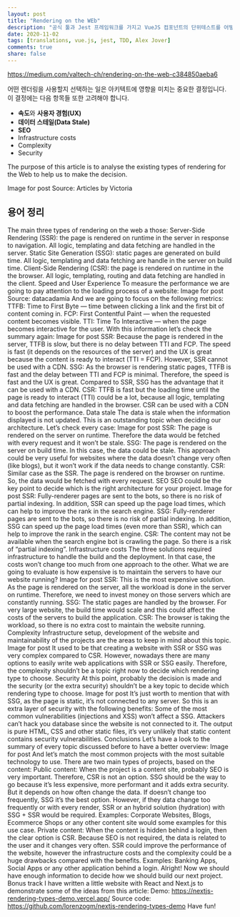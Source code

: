 ```yaml
---
layout: post
title: "Rendering on the WEb"
description: "공식 툴과 Jest 프레임워크를 가지고 VueJS 컴포넌트의 단위테스트를 어떻게 작성하는지 배웁니다."
date: 2020-11-02
tags: [translations, vue.js, jest, TDD, Alex Jover]
comments: true
share: false
---
```


https://medium.com/valtech-ch/rendering-on-the-web-c384850aeba6

어떤 렌더링을 사용할지 선택하는 일은 아키텍트에 영향을 미치는 중요한 결정입니다. 이 결정에는 다음 항목들 또한 고려해야 합니다.

- **속도**와 **사용자 경험(UX)**
- **데이터 스테일(Data Stale)**
- **SEO**
- Infrastructure costs
- Complexity
- Security

The purpose of this article is to analyse the existing types of rendering for the Web to help us to make the decision.

Image for post
Source: Articles by Victoria

## 용어 정리

The main three types of rendering on the web a those:
Server-Side Rendering (SSR): the page is rendered on runtime in the server in response to navigation. All logic, templating and data fetching are handled in the server.
Static Site Generation (SSG): static pages are generated on build time. All logic, templating and data fetching are handle in the server on build time.
Client-Side Rendering (CSR): the page is rendered on runtime in the the browser. All logic, templating, routing and data fetching are handled in the client.
Speed and User Experience
To measure the performance we are going to pay attention to the loading process of a website:
Image for post
Source: datacadamia
And we are going to focus on the following metrics:
TTFB: Time to First Byte — time between clicking a link and the first bit of content coming in.
FCP: First Contentful Paint — when the requested content becomes visible.
TTI: Time To Interactive — when the page becomes interactive for the user.
With this information let’s check the summary again:
Image for post
SSR: Because the page is rendered in the server, TTFB is slow, but there is no delay between TTI and FCP. The speed is fast (it depends on the resources of the server) and the UX is great because the content is ready to interact (TTI = FCP). However, SSR cannot be used with a CDN.
SSG: As the browser is rendering static pages, TTFB is fast and the delay between TTI and FCP is minimal. Therefore, the speed is fast and the UX is great. Compared to SSR, SSG has the advantage that it can be used with a CDN.
CSR: TTFB is fast but the loading time until the page is ready to interact (TTI) could be a lot, because all logic, templating and data fetching are handled in the browser. CSR can be used with a CDN to boost the performance.
Data stale
The data is stale when the information displayed is not updated. This is an outstanding topic when deciding our architecture. Let’s check every case:
Image for post
SSR: The page is rendered on the server on runtime. Therefore the data would be fetched with every request and it won’t be stale.
SSG: The page is rendered on the server on build time. In this case, the data could be stale. This approach could be very useful for websites where the data doesn’t change very often (like blogs), but it won’t work if the data needs to change constantly.
CSR: Similar case as the SSR. The page is rendered on the browser on runtime. So, the data would be fetched with every request.
SEO
SEO could be the key point to decide which is the right architecture for your project.
Image for post
SSR: Fully-renderer pages are sent to the bots, so there is no risk of partial indexing. In addition, SSR can speed up the page load times, which can help to improve the rank in the search engine.
SSG: Fully-renderer pages are sent to the bots, so there is no risk of partial indexing. In addition, SSG can speed up the page load times (even more than SSR), which can help to improve the rank in the search engine.
CSR: The content may not be available when the search engine bot is crawling the page. So there is a risk of “partial indexing”.
Infrastructure costs
The three solutions required infrastructure to handle the build and the deployment. In that case, the costs won’t change too much from one approach to the other. What we are going to evaluate is how expensive is to maintain the servers to have our website running?
Image for post
SSR: This is the most expensive solution. As the page is rendered on the server, all the workload is done in the server on runtime. Therefore, we need to invest money on those servers which are constantly running.
SSG: The static pages are handled by the browser. For very large website, the build time would scale and this could affect the costs of the servers to build the application.
CSR: The browser is taking the workload, so there is no extra cost to maintain the website running.
Complexity
Infrastructure setup, development of the website and maintainability of the projects are the areas to keep in mind about this topic.
Image for post
It used to be that creating a website with SSR or SSG was very complex compared to CSR. However, nowadays there are many options to easily write web applications with SSR or SSG easily. Therefore, the complexity shouldn’t be a topic right now to decide which rendering type to choose.
Security
At this point, probably the decision is made and the security (or the extra security) shouldn’t be a key topic to decide which rendering type to choose.
Image for post
It’s just worth to mention that with SSG, as the page is static, it’s not connected to any server. So this is an extra layer of security with the following benefits:
Some of the most common vulnerabilities (injections and XSS) won’t affect a SSG. Attackers can’t hack you database since the website is not connected to it.
The output is pure HTML, CSS and other static files, it’s very unlikely that static content contains security vulnerabilities.
Conclusions
Let’s have a look to the summary of every topic discussed before to have a better overview:
Image for post
And let’s match the most common projects with the most suitable technology to use. There are two main types of projects, based on the content:
Public content: When the project is a content site, probably SEO is very important. Therefore, CSR is not an option. SSG should be the way to go because it’s less expensive, more performant and it adds extra security. But it depends on how often change the data. If doesn’t change too frequently, SSG it’s the best option. However, if they data change too frequently or with every render, SSR or an hybrid solution (hydration) with SSG + SSR would be required.
Examples: Corporate Websites, Blogs, Ecommerce Shops or any other content site would some examples for this use case.
Private content: When the content is hidden behind a login, then the clear option is CSR. Because SEO is not required, the data is related to the user and it changes very often. SSR could improve the performance of the website, however the infrastructure costs and the complexity could be a huge drawbacks compared with the benefits.
Examples: Banking Apps, Social Apps or any other application behind a login.
Alright! Now we should have enough information to decide how we should build our next project.
Bonus track
I have written a little website with React and Next.js to demonstrate some of the ideas from this article:
Demo: https://nextjs-rendering-types-demo.vercel.app/
Source code: https://github.com/lorenzogm/nextjs-rendering-types-demo
Have fun!
